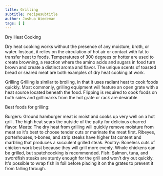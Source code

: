 ```yaml
---
title: Grilling
subtitle: recipesubtitle
author: Joshua Wiedeman
tags: [ ]
---
```


Dry Heat Cooking

Dry heat cooking works without the presence of any moisture, broth, or water. Instead, it relies on the circulation of hot air or contact with fat to transfer heat to foods. Temperatures of 300 degrees or hotter are used to create browning, a reaction where the amino acids and sugars in food turn brown and create a distinct aroma and flavor. The unique scents of toasted bread or seared meat are both examples of dry heat cooking at work.

Grilling
Grilling is similar to broiling, in that it uses radiant heat to cook foods quickly. Most commonly, grilling equipment will feature an open grate with a heat source located beneath the food. Flipping is required to cook foods on both sides and grill marks from the hot grate or rack are desirable.

Best foods for grilling:

Burgers: Ground hamburger meat is moist and cooks up very well on a hot grill. The high heat sears the outside of the patty for delicious charred flavor.
Meats: The dry heat from grilling will quickly remove moisture from meat so it's best to choose tender cuts or marinate the meat first. Ribeyes, porterhouses, t-bones, and strip steaks have higher fat content and marbling that produces a succulent grilled steak.
Poultry: Boneless cuts of chicken work best because they will grill more evenly. Whole chickens can be grilled, but spatchcocking is recommended.
Fish: Salmon, tuna, and swordfish steaks are sturdy enough for the grill and won't dry out quickly. It's possible to wrap fish in foil before placing it on the grates to prevent it from falling through.